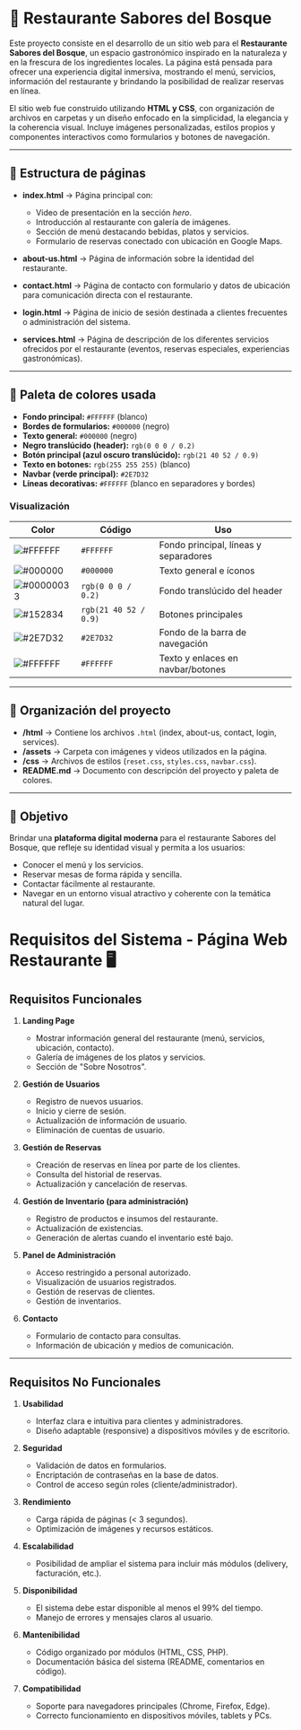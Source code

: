 # 🌲 Restaurante Sabores del Bosque

Este proyecto consiste en el desarrollo de un sitio web para el **Restaurante Sabores del Bosque**, un espacio gastronómico inspirado en la naturaleza y en la frescura de los ingredientes locales. La página está pensada para ofrecer una experiencia digital inmersiva, mostrando el menú, servicios, información del restaurante y brindando la posibilidad de realizar reservas en línea.

El sitio web fue construido utilizando **HTML y CSS**, con organización de archivos en carpetas y un diseño enfocado en la simplicidad, la elegancia y la coherencia visual. Incluye imágenes personalizadas, estilos propios y componentes interactivos como formularios y botones de navegación.

---

## 📄 Estructura de páginas

- **index.html** → Página principal con:
  - Video de presentación en la sección *hero*.
  - Introducción al restaurante con galería de imágenes.
  - Sección de menú destacando bebidas, platos y servicios.
  - Formulario de reservas conectado con ubicación en Google Maps.

- **about-us.html** → Página de información sobre la identidad del restaurante.

- **contact.html** → Página de contacto con formulario y datos de ubicación para comunicación directa con el restaurante.

- **login.html** → Página de inicio de sesión destinada a clientes frecuentes o administración del sistema.

- **services.html** → Página de descripción de los diferentes servicios ofrecidos por el restaurante (eventos, reservas especiales, experiencias gastronómicas).

---

## 🎨 Paleta de colores usada

- **Fondo principal:** `#FFFFFF` (blanco)  
- **Bordes de formularios:** `#000000` (negro)  
- **Texto general:** `#000000` (negro)  
- **Negro translúcido (header):** `rgb(0 0 0 / 0.2)`  
- **Botón principal (azul oscuro translúcido):** `rgb(21 40 52 / 0.9)`  
- **Texto en botones:** `rgb(255 255 255)` (blanco)  
- **Navbar (verde principal):** `#2E7D32`  
- **Líneas decorativas:** `#FFFFFF` (blanco en separadores y bordes)  

### Visualización

| Color | Código | Uso |
|-------|--------|-----|
| ![#FFFFFF](https://via.placeholder.com/15/FFFFFF/000000?text=+) | `#FFFFFF` | Fondo principal, líneas y separadores |
| ![#000000](https://via.placeholder.com/15/000000/000000?text=+) | `#000000` | Texto general e íconos |
| ![#00000033](https://via.placeholder.com/15/00000033/000000?text=+) | `rgb(0 0 0 / 0.2)` | Fondo translúcido del header |
| ![#152834](https://via.placeholder.com/15/152834/000000?text=+) | `rgb(21 40 52 / 0.9)` | Botones principales |
| ![#2E7D32](https://via.placeholder.com/15/2E7D32/000000?text=+) | `#2E7D32` | Fondo de la barra de navegación |
| ![#FFFFFF](https://via.placeholder.com/15/FFFFFF/000000?text=+) | `#FFFFFF` | Texto y enlaces en navbar/botones |

---

## 📂 Organización del proyecto

- **/html** → Contiene los archivos `.html` (index, about-us, contact, login, services).  
- **/assets** → Carpeta con imágenes y videos utilizados en la página.  
- **/css** → Archivos de estilos (`reset.css`, `styles.css`, `navbar.css`).  
- **README.md** → Documento con descripción del proyecto y paleta de colores.  

---

## 🚀 Objetivo

Brindar una **plataforma digital moderna** para el restaurante Sabores del Bosque, que refleje su identidad visual y permita a los usuarios:
- Conocer el menú y los servicios.
- Reservar mesas de forma rápida y sencilla.
- Contactar fácilmente al restaurante.
- Navegar en un entorno visual atractivo y coherente con la temática natural del lugar.

# Requisitos del Sistema - Página Web Restaurante 🖥️

## Requisitos Funcionales

1. **Landing Page**
   - Mostrar información general del restaurante (menú, servicios, ubicación, contacto).
   - Galería de imágenes de los platos y servicios.
   - Sección de "Sobre Nosotros".

2. **Gestión de Usuarios**
   - Registro de nuevos usuarios.
   - Inicio y cierre de sesión.
   - Actualización de información de usuario.
   - Eliminación de cuentas de usuario.

3. **Gestión de Reservas**
   - Creación de reservas en línea por parte de los clientes.
   - Consulta del historial de reservas.
   - Actualización y cancelación de reservas.

4. **Gestión de Inventario (para administración)**
   - Registro de productos e insumos del restaurante.
   - Actualización de existencias.
   - Generación de alertas cuando el inventario esté bajo.

5. **Panel de Administración**
   - Acceso restringido a personal autorizado.
   - Visualización de usuarios registrados.
   - Gestión de reservas de clientes.
   - Gestión de inventarios.

6. **Contacto**
   - Formulario de contacto para consultas.
   - Información de ubicación y medios de comunicación.

---

## Requisitos No Funcionales

1. **Usabilidad**
   - Interfaz clara e intuitiva para clientes y administradores.
   - Diseño adaptable (responsive) a dispositivos móviles y de escritorio.

2. **Seguridad**
   - Validación de datos en formularios.
   - Encriptación de contraseñas en la base de datos.
   - Control de acceso según roles (cliente/administrador).

3. **Rendimiento**
   - Carga rápida de páginas (< 3 segundos).
   - Optimización de imágenes y recursos estáticos.

4. **Escalabilidad**
   - Posibilidad de ampliar el sistema para incluir más módulos (delivery, facturación, etc.).

5. **Disponibilidad**
   - El sistema debe estar disponible al menos el 99% del tiempo.
   - Manejo de errores y mensajes claros al usuario.

6. **Mantenibilidad**
   - Código organizado por módulos (HTML, CSS, PHP).
   - Documentación básica del sistema (README, comentarios en código).

7. **Compatibilidad**
   - Soporte para navegadores principales (Chrome, Firefox, Edge).
   - Correcto funcionamiento en dispositivos móviles, tablets y PCs.

